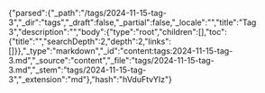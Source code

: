 {"parsed":{"_path":"/tags/2024-11-15-tag-3","_dir":"tags","_draft":false,"_partial":false,"_locale":"","title":"Tag 3","description":"","body":{"type":"root","children":[],"toc":{"title":"","searchDepth":2,"depth":2,"links":[]}},"_type":"markdown","_id":"content:tags:2024-11-15-tag-3.md","_source":"content","_file":"tags/2024-11-15-tag-3.md","_stem":"tags/2024-11-15-tag-3","_extension":"md"},"hash":"hVduFtvYIz"}
